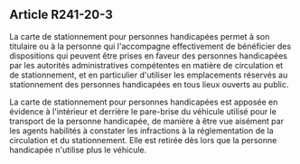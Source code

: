## Article R241-20-3

La carte de stationnement pour personnes handicapées permet à son titulaire ou à la personne qui
l'accompagne effectivement de bénéficier des dispositions qui peuvent être prises en faveur des personnes
handicapées par les autorités administratives compétentes en matière de circulation et de stationnement, et
en particulier d'utiliser les emplacements réservés au stationnement des personnes handicapées en tous lieux
ouverts au public.

La carte de stationnement pour personnes handicapées est apposée en évidence à l'intérieur et derrière le
pare-brise du véhicule utilisé pour le transport de la personne handicapée, de manière à être vue aisément par
les agents habilités à constater les infractions à la réglementation de la circulation et du stationnement. Elle
est retirée dès lors que la personne handicapée n'utilise plus le véhicule.

